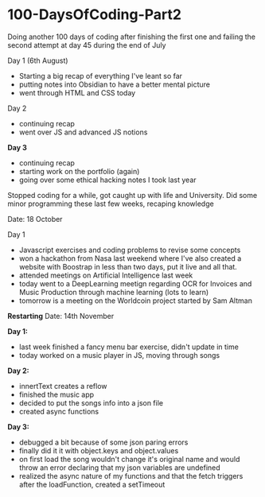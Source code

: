 # 100-DaysOfCoding-Part2
Doing another 100 days of coding after finishing the first one and failing the second attempt at day 45 during the end of July

Day 1 (6th August)
- Starting a big recap of everything I've leant so far
- putting notes into Obsidian to have a better mental picture 
- went through HTML and CSS today

Day 2
- continuing recap
- went over JS and advanced JS notions

**Day 3**
- continuing recap
- starting work on the portfolio (again)
- going over some ethical hacking notes I took last year

Stopped coding for a while, got caught up with life and University. Did some minor programming these last few weeks, recaping knowledge

Date: 18 October

Day 1
- Javascript exercises and coding problems to revise some concepts
- won a hackathon from Nasa last weekend where I've also created a website with Boostrap in less than two days, put it live and all that.
- attended meetings on Artificial Intelligence last week
- today went to a DeepLearning meetign regarding OCR for Invoices and Music Production through machine learning (lots to learn)
- tomorrow is a meeting on the Worldcoin project started by Sam Altman

**Restarting**
Date: 14th November

**Day 1:**
- last week finished a fancy menu bar exercise, didn't update in time
- today worked on a music player in JS, moving through songs

**Day 2:** 
- innertText creates a reflow
- finished the music app
- decided to put the songs info into a json file
- created async functions

**Day 3:**
- debugged a bit because of some json paring errors
- finally did it it with object.keys and object.values
- on first load the song wouldn't change it's original name and would throw an error declaring that my json variables are undefined
- realized the async nature of my functions and that the fetch triggers after the loadFunction, created a setTimeout
